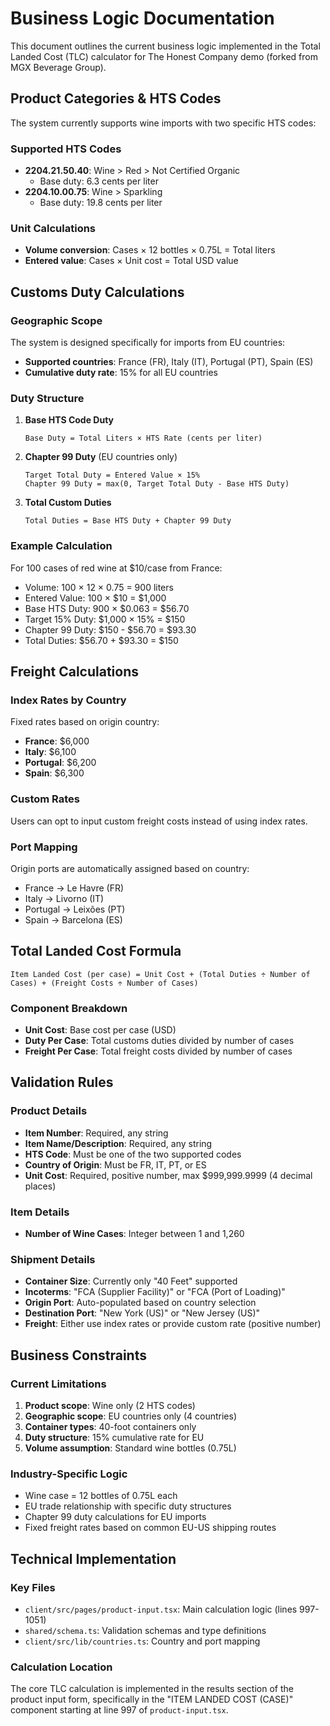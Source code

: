 # Business Logic Documentation

This document outlines the current business logic implemented in the Total Landed Cost (TLC) calculator for The Honest Company demo (forked from MGX Beverage Group).

## Product Categories & HTS Codes

The system currently supports wine imports with two specific HTS codes:

### Supported HTS Codes
- **2204.21.50.40**: Wine > Red > Not Certified Organic
  - Base duty: 6.3 cents per liter
- **2204.10.00.75**: Wine > Sparkling  
  - Base duty: 19.8 cents per liter

### Unit Calculations
- **Volume conversion**: Cases × 12 bottles × 0.75L = Total liters
- **Entered value**: Cases × Unit cost = Total USD value

## Customs Duty Calculations

### Geographic Scope
The system is designed specifically for imports from EU countries:
- **Supported countries**: France (FR), Italy (IT), Portugal (PT), Spain (ES)
- **Cumulative duty rate**: 15% for all EU countries

### Duty Structure
1. **Base HTS Code Duty**
   ```
   Base Duty = Total Liters × HTS Rate (cents per liter)
   ```

2. **Chapter 99 Duty** (EU countries only)
   ```
   Target Total Duty = Entered Value × 15%
   Chapter 99 Duty = max(0, Target Total Duty - Base HTS Duty)
   ```

3. **Total Custom Duties**
   ```
   Total Duties = Base HTS Duty + Chapter 99 Duty
   ```

### Example Calculation
For 100 cases of red wine at $10/case from France:
- Volume: 100 × 12 × 0.75 = 900 liters
- Entered Value: 100 × $10 = $1,000
- Base HTS Duty: 900 × $0.063 = $56.70
- Target 15% Duty: $1,000 × 15% = $150
- Chapter 99 Duty: $150 - $56.70 = $93.30
- Total Duties: $56.70 + $93.30 = $150

## Freight Calculations

### Index Rates by Country
Fixed rates based on origin country:
- **France**: $6,000
- **Italy**: $6,100  
- **Portugal**: $6,200
- **Spain**: $6,300

### Custom Rates
Users can opt to input custom freight costs instead of using index rates.

### Port Mapping
Origin ports are automatically assigned based on country:
- France → Le Havre (FR)
- Italy → Livorno (IT)
- Portugal → Leixões (PT)
- Spain → Barcelona (ES)

## Total Landed Cost Formula

```
Item Landed Cost (per case) = Unit Cost + (Total Duties ÷ Number of Cases) + (Freight Costs ÷ Number of Cases)
```

### Component Breakdown
- **Unit Cost**: Base cost per case (USD)
- **Duty Per Case**: Total customs duties divided by number of cases
- **Freight Per Case**: Total freight costs divided by number of cases

## Validation Rules

### Product Details
- **Item Number**: Required, any string
- **Item Name/Description**: Required, any string
- **HTS Code**: Must be one of the two supported codes
- **Country of Origin**: Must be FR, IT, PT, or ES
- **Unit Cost**: Required, positive number, max $999,999.9999 (4 decimal places)

### Item Details
- **Number of Wine Cases**: Integer between 1 and 1,260

### Shipment Details
- **Container Size**: Currently only "40 Feet" supported
- **Incoterms**: "FCA (Supplier Facility)" or "FCA (Port of Loading)"
- **Origin Port**: Auto-populated based on country selection
- **Destination Port**: "New York (US)" or "New Jersey (US)"
- **Freight**: Either use index rates or provide custom rate (positive number)

## Business Constraints

### Current Limitations
1. **Product scope**: Wine only (2 HTS codes)
2. **Geographic scope**: EU countries only (4 countries)
3. **Container types**: 40-foot containers only
4. **Duty structure**: 15% cumulative rate for EU
5. **Volume assumption**: Standard wine bottles (0.75L)

### Industry-Specific Logic
- Wine case = 12 bottles of 0.75L each
- EU trade relationship with specific duty structures
- Chapter 99 duty calculations for EU imports
- Fixed freight rates based on common EU-US shipping routes

## Technical Implementation

### Key Files
- `client/src/pages/product-input.tsx`: Main calculation logic (lines 997-1051)
- `shared/schema.ts`: Validation schemas and type definitions
- `client/src/lib/countries.ts`: Country and port mapping

### Calculation Location
The core TLC calculation is implemented in the results section of the product input form, specifically in the "ITEM LANDED COST (CASE)" component starting at line 997 of `product-input.tsx`.